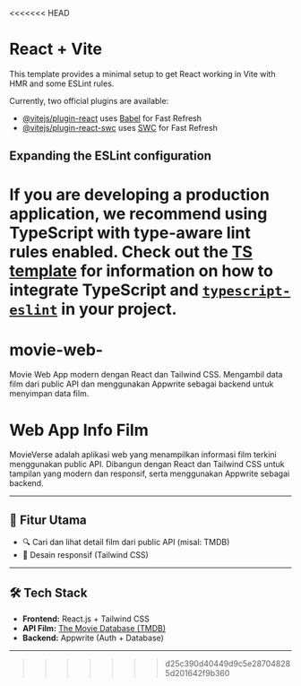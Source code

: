 <<<<<<< HEAD
# React + Vite

This template provides a minimal setup to get React working in Vite with HMR and some ESLint rules.

Currently, two official plugins are available:

- [@vitejs/plugin-react](https://github.com/vitejs/vite-plugin-react/blob/main/packages/plugin-react) uses [Babel](https://babeljs.io/) for Fast Refresh
- [@vitejs/plugin-react-swc](https://github.com/vitejs/vite-plugin-react/blob/main/packages/plugin-react-swc) uses [SWC](https://swc.rs/) for Fast Refresh

## Expanding the ESLint configuration

If you are developing a production application, we recommend using TypeScript with type-aware lint rules enabled. Check out the [TS template](https://github.com/vitejs/vite/tree/main/packages/create-vite/template-react-ts) for information on how to integrate TypeScript and [`typescript-eslint`](https://typescript-eslint.io) in your project.
=======
# movie-web-
Movie Web App modern dengan React dan Tailwind CSS. Mengambil data film dari public API dan menggunakan Appwrite sebagai backend untuk menyimpan data film.

# Web App Info Film

MovieVerse adalah aplikasi web yang menampilkan informasi film terkini menggunakan public API. Dibangun dengan React dan Tailwind CSS untuk tampilan yang modern dan responsif, serta menggunakan Appwrite sebagai backend.

---

## 🚀 Fitur Utama

- 🔍 Cari dan lihat detail film dari public API (misal: TMDB)
- 📱 Desain responsif (Tailwind CSS)

---

## 🛠️ Tech Stack

- **Frontend:** React.js + Tailwind CSS
- **API Film:** [The Movie Database (TMDB)](https://www.themoviedb.org/documentation/api)
- **Backend:** Appwrite (Auth + Database)

---
>>>>>>> d25c390d40449d9c5e287048285d201642f9b360
